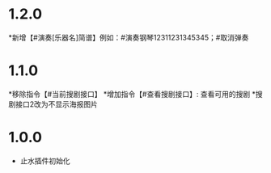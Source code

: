 # 1.2.0
*新增【#演奏[乐器名]简谱】例如：#演奏钢琴12311231345345；#取消弹奏

# 1.1.0
*移除指令【#当前搜剧接口】
*增加指令【#查看搜剧接口】: 查看可用的搜剧
*搜剧接口2改为不显示海报图片

# 1.0.0
* 止水插件初始化
